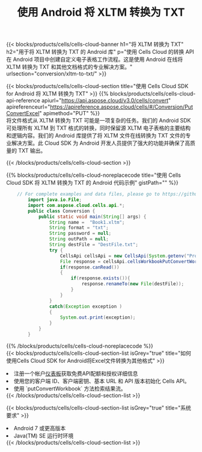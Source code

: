 ﻿---
title: 使用 Android 将 XLTM 转换为 TXT
description: 利用 Aspose.Cells Cloud SDK for Android 将 XLTM 格式文件转换为 TXT 格式文件。
kwords: Excel, Convert XLTM to TXT, REST, Android
howto: How to convert XLTM to TXT using Aspose.Cells Cloud Android library.
---
{{< blocks/products/cells/cells-cloud-banner h1="将 XLTM 转换为 TXT" h2="用于将 XLTM 转换为 TXT 的 Android 库" p="使用 Cells Cloud 的转换 API 在 Android 项目中创建自定义电子表格工作流程。这是使用 Android 在线将 XLTM 转换为 TXT 和其他文档格式的专业解决方案。" urlsection="conversion/xltm-to-txt/" >}}

{{< blocks/products/cells/cells-cloud-section title="使用 Cells Cloud SDK for Android 将 XLTM 转换为 TXT" >}}
{{% blocks/products/cells/cells-cloud-api-reference apiurl="https://api.aspose.cloud/v3.0/cells/convert" apireferenceurl="https://apireference.aspose.cloud/cells/#/Conversion/PutConvertExcel" apimethod="PUT" %}}
<br/>
将文件格式从 XLTM 转换为 TXT 可能是一项复杂的任务。我们的 Android SDK 可处理所有 XLTM 到 TXT 格式的转换，同时保留源 XLTM 电子表格的主要结构和逻辑内容。我们的 Android 库提供了将 XLTM 文件在线转换为 TXT 文件的专业解决方案。此 Cloud SDK 为 Android 开发人员提供了强大的功能并确保了高质量的 TXT 输出。

{{< /blocks/products/cells/cells-cloud-section >}}

{{% blocks/products/cells/cells-cloud-noreplacecode title="使用 Cells Cloud SDK 将 XLTM 转换为 TXT 的 Android 代码示例" gistPath="" %}}
 
```java
    // For complete examples and data files, please go to https://github.com/aspose-cells-cloud/aspose-cells-cloud-android/
        import java.io.File;
        import com.aspose.cloud.cells.api.*;
        public class Conversion {
            public static void main(String[] args) {
                String name =  "Book1.xltm";
                String format = "txt";
                String password = null;
                String outPath = null;
                String destFile = "DestFile.txt";
                try {
                    CellsApi cellsApi = new CellsApi(System.getenv("ProductClientId"), System.getenv("ProductClientSecret"));
                    File response = cellsApi.cellsWorkbookPutConvertWorkbook(new File(name), format, password, outPath, null,null);            
                    if(response.canRead())
                    {
                        if(response.exists()){
                            response.renameTo(new File(destFile));
                        }                
                    }
                }
                catch(Exception exception )
                {
                    System.out.print(exception);
                }
            }
        }
```
 
{{% /blocks/products/cells/cells-cloud-noreplacecode %}}
<br/>
{{< blocks/products/cells/cells-cloud-section-list isGrey="true" title="如何使用Cells Cloud SDK for Android将Excel文件转换为其他格式" >}}
<li>注册一个帐户<a href="https://dashboard.aspose.cloud/">仪表板</a>获取免费API配额和授权详细信息</li>
<li>使用您的客户端 ID、客户端密钥、基本 URL 和 API 版本初始化 Cells API。</li>
<li>使用 `putConvertWorkbook` 方法检索结果流。</li>
{{< /blocks/products/cells/cells-cloud-section-list >}}

{{< blocks/products/cells/cells-cloud-section-list isGrey="true" title="系统要求" >}}
<li>Android 7 或更高版本</li>
<li>Java(TM) SE 运行时环境</li>
{{< /blocks/products/cells/cells-cloud-section-list >}}
